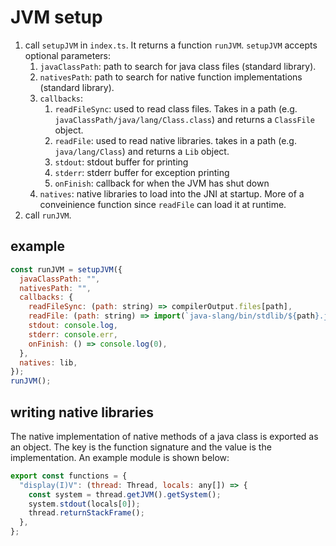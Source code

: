 # JVM setup

1. call `setupJVM` in `index.ts`. It returns a function `runJVM`. `setupJVM` accepts optional parameters:
   1. `javaClassPath`: path to search for java class files (standard library).
   2. `nativesPath`: path to search for native function implementations (standard library).
   3. `callbacks`:
      1. `readFileSync`: used to read class files. Takes in a path (e.g. `javaClassPath/java/lang/Class.class`) and returns a `ClassFile` object.
      2. `readFile`: used to read native libraries. takes in a path (e.g. `java/lang/Class`) and returns a `Lib` object.
      3. `stdout`: stdout buffer for printing
      4. `stderr`: stderr buffer for exception printing
      5. `onFinish`: callback for when the JVM has shut down
   4. `natives`: native libraries to load into the JNI at startup. More of a conveinience function since `readFile` can load it at runtime.
2. call `runJVM`.

## example

```js
const runJVM = setupJVM({
  javaClassPath: "",
  nativesPath: "",
  callbacks: {
    readFileSync: (path: string) => compilerOutput.files[path],
    readFile: (path: string) => import(`java-slang/bin/stdlib/${path}.js`),
    stdout: console.log,
    stderr: console.err,
    onFinish: () => console.log(0),
  },
  natives: lib,
});
runJVM();
```

## writing native libraries

The native implementation of native methods of a java class is exported as an object.
The key is the function signature and the value is the implementation. An example module is shown below:

```js
export const functions = {
  "display(I)V": (thread: Thread, locals: any[]) => {
    const system = thread.getJVM().getSystem();
    system.stdout(locals[0]);
    thread.returnStackFrame();
  },
};
```
